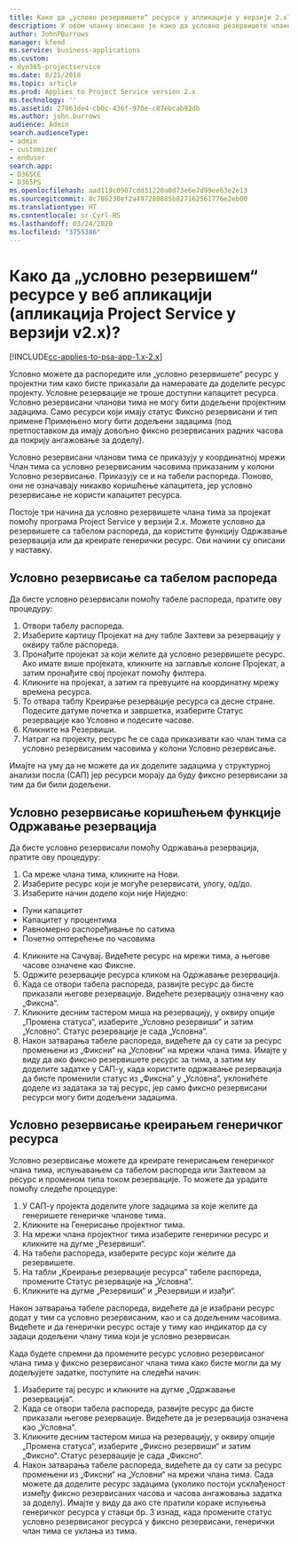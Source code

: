 ```yaml
---
title: Како да „услово резервишете“ ресурсе у апликацији у верзији 2.x?
description: У овом чланку описано је како да условно резервишете чланове пројектног тима уз помоћ програма Project Service.
author: JohnPBurrows
manager: kfend
ms.service: business-applications
ms.custom:
- dyn365-projectservice
ms.date: 8/21/2018
ms.topic: article
ms.prod: Applies to Project Service version 2.x
ms.technology: ''
ms.assetid: 27063de4-cb0c-436f-970e-c87ebcab92db
ms.author: john.burrows
audience: Admin
search.audienceType:
- admin
- customizer
- enduser
search.app:
- D365CE
- D365PS
ms.openlocfilehash: aad119c0907cdd31220a0d73e6e7d99ee63e2e13
ms.sourcegitcommit: 8c786230ef2a497280885b827162561776e2eb00
ms.translationtype: HT
ms.contentlocale: sr-Cyrl-RS
ms.lasthandoff: 03/24/2020
ms.locfileid: "3755386"
---
```

# <a name="how-do-i-soft-book-resources-in-the-web-app-project-service-app-v2x"></a>Како да „условно резервишем“ ресурсе у веб апликацији (апликација Project Service у верзији v2.x)?

[!INCLUDE[cc-applies-to-psa-app-1.x-2.x](../includes/cc-applies-to-psa-app-1x-2x.md)]

Условно можете да распоредите или „условно резервишете“ ресурс у пројектни тим како бисте приказали да намеравате да доделите ресурс пројекту. Условне резервације не троше доступни капацитет ресурса. Условно резервисани чланови тима не могу бити додељени пројектним задацима. Само ресурси који имају статус Фиксно резервисани и тип примене Примењено могу бити додељени задацима (под претпоставком да имају довољно фиксно резервисаних радних часова да покрију ангажовање за доделу).

Условно резервисани чланови тима се приказују у координатној мрежи Члан тима са условно резервисаним часовима приказаним у колони Условно резервисање. Приказују се и на табели распореда. Поново, они не означавају никакво коришћење капацитета, јер условно резервисање не користи капацитет ресурса.

Постоје три начина да условно резервишете члана тима за пројекат помоћу програма Project Service у верзији 2.x. Можете условно да резервишете са табелом распореда, да користите функцију Одржавање резервација или да креирате генерички ресурс. Ови начини су описани у наставку.

## <a name="soft-book-with-the-schedule-board"></a>Условно резервисање са табелом распореда

Да бисте условно резервисали помоћу табеле распореда, пратите ову процедуру: 
1. Отвори табелу распореда.
2. Изаберите картицу Пројекат на дну табле Захтеви за резервацију у оквиру табле распореда.
3. Пронађите пројекат за који желите да условно резервишете ресурс. Ако имате више пројеката, кликните на заглавље колоне Пројекат, а затим пронађите свој пројекат помоћу филтера.
4. Кликните на пројекат, а затим га превуците на координатну мрежу времена ресурса.
5. То отвара таблу Креирање резервације ресурса са десне стране. Подесите датуме почетка и завршетка, изаберите Статус резервације као Условно и подесите часове. 
6. Кликните на Резервиши.
7. Натраг на пројекту, ресурс ће се сада приказивати као члан тима са условно резервисаним часовима у колони Условно резервисање.

Имајте на уму да не можете да их доделите задацима у структурној анализи посла (САП) јер ресурси морају да буду фиксно резервисани за тим да би били додељени.

## <a name="soft-book-using-the-maintain-bookings-feature"></a>Условно резервисање коришћењем функције Одржавање резервација

Да бисте условно резервисали помоћу Одржавања резервација, пратите ову процедуру:
1. Са мреже члана тима, кликните на Нови.
2. Изаберите ресурс који је могуће резервисати, улогу, од/до.
3. Изаберите начин доделе који није Ниједно:
- Пуни капацитет
- Капацитет у процентима
- Равномерно распоређивање по сатима
- Почетно оптерећење по часовима
4. Кликните на Сачувај. Видећете ресурс на мрежи тима, а његове часове означене као Фиксне.
5. Одржите резервације ресурса кликом на Одржавање резервација.
6. Када се отвори табела распореда, развијте ресурс да бисте приказали његове резервације. Видећете резервацију означену као „Фиксна“.
7. Кликните десним тастером миша на резервацију, у оквиру опције „Промена статуса“, изаберите „Условно резервиши“ и затим „Условно“. Статус резервације је сада „Условна“.
8. Након затварања табеле распореда, видећете да су сати за ресурс промењени из „Фиксни“ на „Условни“ на мрежи члана тима.
Имајте у виду да ако фиксно резервишете ресурс за тима, а затим му доделите задатке у САП-у, када користите одржавање резервација да бисте променили статус из „Фиксна“ у „Условна“, уклонићете доделе из задатака за тај ресурс, јер само фиксно резервисани ресурси могу бити додељени задацима.

## <a name="soft-book-by-creating-a-generic-resource"></a>Условно резервисање креирањем генеричког ресурса

Условно резервисање можете да креирате генерисањем генеричког члана тима, испуњавањем са табелом распореда или Захтевом за ресурс и променом типа током резервације.
То можете да урадите помоћу следеће процедуре:

1. У САП-у пројекта доделите улоге задацима за које желите да генеришете генеричке чланове тима.
2. Кликните на Генерисање пројектног тима.
3. На мрежи члана пројектног тима изаберите генерички ресурс и кликните на дугме „Резервиши“.
4. На табели распореда, изаберите ресурс који желите да резервишете.
5. На табли „Креирање резервације ресурса“ табеле распореда, промените Статус резервације на „Условна“.
6. Кликните на дугме „Резервиши“ и „Резервиши и изађи“.

Након затварања табеле распореда, видећете да је изабрани ресурс додат у тим са условно резервисаним, као и са додељеним часовима. Видећете и да генерички ресурс остаје у тиму као индикатор да су задаци додељени члану тима који је условно резервисан.

Када будете спремни да промените ресурс условно резервисаног члана тима у фиксно резервисаног члана тима како бисте могли да му додељујете задатке, поступите на следећи начин:

1. Изаберите тај ресурс и кликните на дугме „Одржавање резервација“.
2. Када се отвори табела распореда, развијте ресурс да бисте приказали његове резервације. Видећете да је резервација означена као „Условна“.
3. Кликните десним тастером миша на резервацију, у оквиру опције „Промена статуса“, изаберите „Фиксно резервиши“ и затим „Фиксно“. Статус резервације је сада „Фиксно“.
4. Након затварања табеле распореда, видећете да су сати за ресурс промењени из „Фиксни“ на „Условни“ на мрежи члана тима. Сада можете да доделите ресурс задацима (уколико постоји усклађеност између фиксно резервисаних часова и часова ангажовања задатка за доделу). Имајте у виду да ако сте пратили кораке испуњења генеричког ресурса у ставци бр. 3 изнад, када промените статус условно резервисаног ресурса у фиксно резервисани, генерички члан тима се уклања из тима.
